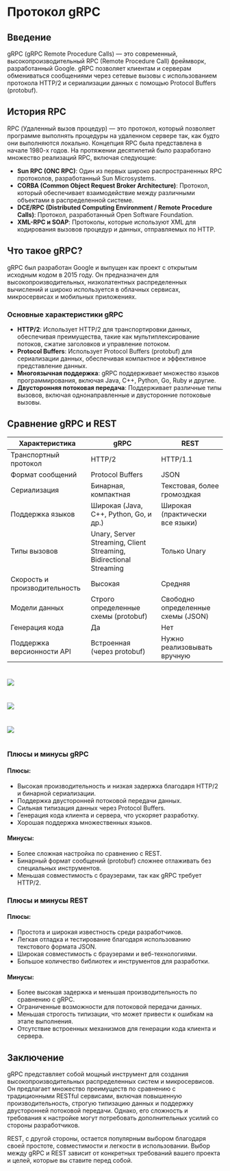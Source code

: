 # Протокол gRPC

## Введение

gRPC (gRPC Remote Procedure Calls) — это современный, высокопроизводительный RPC (Remote Procedure Call) фреймворк,
разработанный Google. gRPC позволяет клиентам и серверам обмениваться сообщениями через сетевые вызовы с использованием
протокола HTTP/2 и сериализации данных с помощью Protocol Buffers (protobuf).

## История RPC

RPC (Удаленный вызов процедур) — это протокол, который позволяет программе выполнять процедуры на удаленном сервере так,
как будто они выполняются локально. Концепция RPC была представлена в начале 1980-х годов. На протяжении десятилетий
было разработано множество реализаций RPC, включая следующие:

- **Sun RPC (ONC RPC)**: Один из первых широко распространенных RPC протоколов, разработанный Sun Microsystems.
- **CORBA (Common Object Request Broker Architecture)**: Протокол, который обеспечивает взаимодействие между различными
  объектами в распределенной системе.
- **DCE/RPC (Distributed Computing Environment / Remote Procedure Calls)**: Протокол, разработанный Open Software
  Foundation.
- **XML-RPC и SOAP**: Протоколы, которые используют XML для кодирования вызовов процедур и данных, отправляемых по HTTP.

## Что такое gRPC?

gRPC был разработан Google и выпущен как проект с открытым исходным кодом в 2015 году. Он предназначен для
высокопроизводительных, низколатентных распределенных вычислений и широко используется в облачных сервисах,
микросервисах и мобильных приложениях.

### Основные характеристики gRPC

- **HTTP/2**: Использует HTTP/2 для транспортировки данных, обеспечивая преимущества, такие как мультиплексирование
  потоков, сжатие заголовков и управление потоком.
- **Protocol Buffers**: Использует Protocol Buffers (protobuf) для сериализации данных, обеспечивая компактное и
  эффективное представление данных.
- **Многоязычная поддержка**: gRPC поддерживает множество языков программирования, включая Java, C++, Python, Go, Ruby и
  другие.
- **Двусторонняя потоковая передача**: Поддерживает различные типы вызовов, включая однонаправленные и двусторонние
  потоковые вызовы.

## Сравнение gRPC и REST

| Характеристика                | gRPC                                                               | REST                               |
|-------------------------------|--------------------------------------------------------------------|------------------------------------|
| Транспортный протокол         | HTTP/2                                                             | HTTP/1.1                           |
| Формат сообщений              | Protocol Buffers                                                   | JSON                               |
| Сериализация                  | Бинарная, компактная                                               | Текстовая, более громоздкая        |
| Поддержка языков              | Широкая (Java, C++, Python, Go, и др.)                             | Широкая (практически все языки)    |
| Типы вызовов                  | Unary, Server Streaming, Client Streaming, Bidirectional Streaming | Только Unary                       |
| Скорость и производительность | Высокая                                                            | Средняя                            |
| Модели данных                 | Строго определенные схемы (protobuf)                               | Свободно определенные схемы (JSON) |
| Генерация кода                | Да                                                                 | Нет                                |
| Поддержка версионности API    | Встроенная (через protobuf)                                        | Нужно реализовывать вручную        |

#

![](https://habrastorage.org/r/w1560/getpro/habr/upload_files/b59/c23/fa4/b59c23fa49a6144899ef5c7ede4bd64d.png)

#

#

![](https://habrastorage.org/r/w1560/getpro/habr/upload_files/6fd/ef9/d0f/6fdef9d0fc621a393675f29a0d1effda.png)

#

#

![](https://habrastorage.org/r/w1560/getpro/habr/upload_files/cbc/ca1/5af/cbcca15af298e128b807a8d4c38dd16b.png)

#

### Плюсы и минусы gRPC

#### Плюсы:

- Высокая производительность и низкая задержка благодаря HTTP/2 и бинарной сериализации.
- Поддержка двусторонней потоковой передачи данных.
- Сильная типизация данных через Protocol Buffers.
- Генерация кода клиента и сервера, что ускоряет разработку.
- Хорошая поддержка множественных языков.

#### Минусы:

- Более сложная настройка по сравнению с REST.
- Бинарный формат сообщений (protobuf) сложнее отлаживать без специальных инструментов.
- Меньшая совместимость с браузерами, так как gRPC требует HTTP/2.

### Плюсы и минусы REST

#### Плюсы:

- Простота и широкая известность среди разработчиков.
- Легкая отладка и тестирование благодаря использованию текстового формата JSON.
- Широкая совместимость с браузерами и веб-технологиями.
- Большое количество библиотек и инструментов для разработки.

#### Минусы:

- Более высокая задержка и меньшая производительность по сравнению с gRPC.
- Ограниченные возможности для потоковой передачи данных.
- Меньшая строгость типизации, что может привести к ошибкам на этапе выполнения.
- Отсутствие встроенных механизмов для генерации кода клиента и сервера.

## Заключение

gRPC представляет собой мощный инструмент для создания высокопроизводительных распределенных систем и микросервисов. Он
предлагает множество преимуществ по сравнению с традиционными RESTful сервисами, включая повышенную производительность,
строгую типизацию данных и поддержку двусторонней потоковой передачи. Однако, его сложность и требования к настройке
могут потребовать дополнительных усилий со стороны разработчиков.

REST, с другой стороны, остается популярным выбором благодаря своей простоте, совместимости и легкости в использовании.
Выбор между gRPC и REST зависит от конкретных требований вашего проекта и целей, которые вы ставите перед собой.
